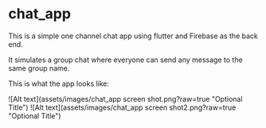 # chat_app

This is a simple one channel chat app using flutter and Firebase as the back end.

It simulates a group chat where everyone can send any message
to the same group name.

This is what the app looks like:

 ![Alt text](assets/images/chat_app screen shot.png?raw=true "Optional Title")
 ![Alt text](assets/images/chat_app screen shot2.png?raw=true "Optional Title")


 



